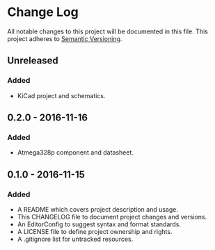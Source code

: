 # Change Log

All notable changes to this project will be documented in this file. This
project adheres to [Semantic Versioning](http://semver.org).

## Unreleased

### Added

  - KiCad project and schematics.

## 0.2.0 - 2016-11-16

### Added

  - Atmega328p component and datasheet.

## 0.1.0 - 2016-11-15

### Added

  - A README which covers project description and usage.
  - This CHANGELOG file to document project changes and versions.
  - An EditorConfig to suggest syntax and format standards.
  - A LICENSE file to define project ownership and rights.
  - A .gitignore list for untracked resources.
